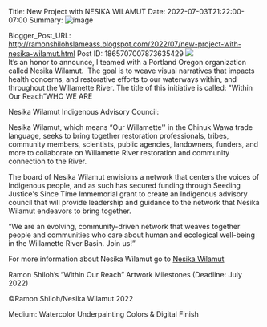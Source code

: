 Title: New Project with NESIKA WILAMUT 
Date: 2022-07-03T21:22:00-07:00
Summary: ![image](https://blogger.googleusercontent.com/img/b/R29vZ2xl/AVvXsEgzdkRl53ag8Hd7WbBX2XE8r2Flqnv3B0jMCYTmCo-017zPK2yvczXtRY3wFy1o-doz4Gvj2foz5xpsqdIabBJIW_7T_8pngP-h2ihy9X5-6A7gtrg39ce2mvJ_fRKRq0vZUrFDoLtZzRzzEPO5UDGG6QMVQId1vL5Lrk2SJ8GuU8xHPgIeWraoVZE/w358-h358/538253A3-90C0-4A13-88D3-9A3E76FD7999.jpeg "Image summary")

Blogger_Post_URL: http://ramonshilohslameass.blogspot.com/2022/07/new-project-with-nesika-wilamut.html
Post ID: 1865707007873635429
[![](https://blogger.googleusercontent.com/img/b/R29vZ2xl/AVvXsEgzdkRl53ag8Hd7WbBX2XE8r2Flqnv3B0jMCYTmCo-017zPK2yvczXtRY3wFy1o-doz4Gvj2foz5xpsqdIabBJIW_7T_8pngP-h2ihy9X5-6A7gtrg39ce2mvJ_fRKRq0vZUrFDoLtZzRzzEPO5UDGG6QMVQId1vL5Lrk2SJ8GuU8xHPgIeWraoVZE/w358-h358/538253A3-90C0-4A13-88D3-9A3E76FD7999.jpeg)](https://blogger.googleusercontent.com/img/b/R29vZ2xl/AVvXsEgzdkRl53ag8Hd7WbBX2XE8r2Flqnv3B0jMCYTmCo-017zPK2yvczXtRY3wFy1o-doz4Gvj2foz5xpsqdIabBJIW_7T_8pngP-h2ihy9X5-6A7gtrg39ce2mvJ_fRKRq0vZUrFDoLtZzRzzEPO5UDGG6QMVQId1vL5Lrk2SJ8GuU8xHPgIeWraoVZE/s1440/538253A3-90C0-4A13-88D3-9A3E76FD7999.jpeg)  
It’s an honor to announce, I teamed with a Portland Oregon organization called Nesika Wilamut.  The goal is to weave visual narratives that impacts health concerns, and restorative efforts to our waterways within, and throughout the Willamette River. The title of this initiative is called: "Within Our Reach”WHO WE ARE

Nesika Wilamut Indigenous Advisory Council:

Nesika Wilamut, which means “Our Willamette'' in the Chinuk Wawa trade language, seeks to bring together restoration professionals, tribes, community members, scientists, public agencies, landowners, funders, and more to collaborate on Willamette River restoration and community connection to the River. 

The board of Nesika Wilamut envisions a network that centers the voices of Indigenous people, and as such has secured funding through Seeding Justice's Since Time Immemorial grant to create an Indigenous advisory council that will provide leadership and guidance to the network that Nesika Wilamut endeavors to bring together.

“We are an evolving, community\-driven network that weaves together people and communities who care about human and ecological well\-being in the Willamette River Basin. Join us!”

  


For more information about Nesika Wilamut go to [Nesika Wilamut](https://www.nesikawilamut.org/)

Ramon Shiloh’s “Within Our Reach” Artwork Milestones (Deadline: July 2022\)

©Ramon Shiloh/Nesika Wilamut 2022

Medium: Watercolor Underpainting Colors \& Digital Finish

  


  


